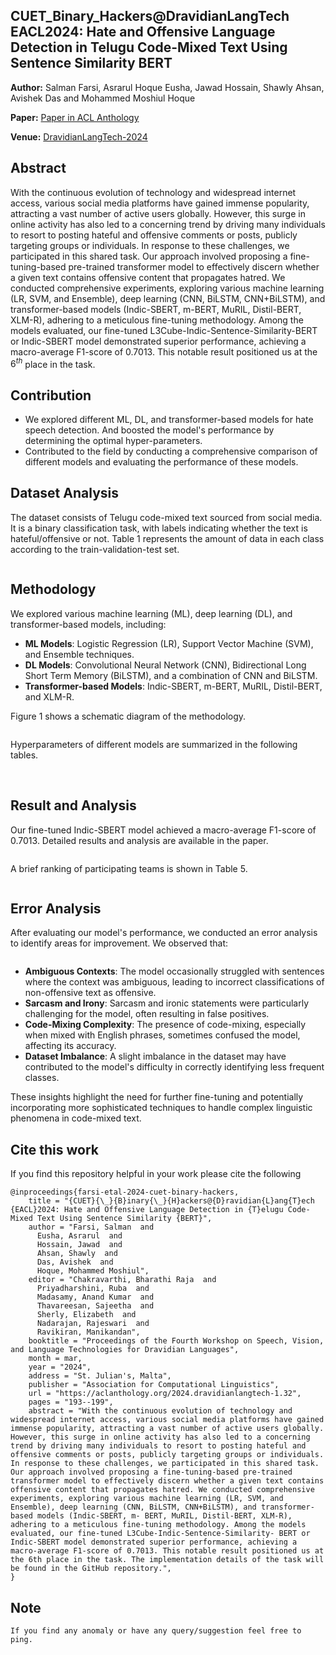 <img title="" src="eaclofficialconfimage.PNG" alt="">

## CUET_Binary_Hackers@DravidianLangTech EACL2024: Hate and Offensive Language Detection in Telugu Code-Mixed Text Using Sentence Similarity BERT

**Author:** Salman Farsi, Asrarul Hoque Eusha, Jawad Hossain, Shawly Ahsan, Avishek Das and Mohammed Moshiul Hoque

**Paper:** [Paper in ACL Anthology](https://aclanthology.org/2024.dravidianlangtech-1.32/)

**Venue:** [DravidianLangTech-2024](https://sites.google.com/view/dravidianlangtech-2024/)

## Abstract

With the continuous evolution of technology and widespread internet access, various social media platforms have gained immense popularity, attracting a vast number of active users globally. However, this surge in online activity has also led to a concerning trend by driving many individuals to resort to posting hateful and offensive comments or posts, publicly targeting groups or individuals. In response to these challenges, we participated in this shared task. Our approach involved proposing a fine-tuning-based pre-trained transformer model to effectively discern whether a given text contains offensive content that propagates hatred. We conducted comprehensive experiments, exploring various machine learning (LR, SVM, and Ensemble), deep learning (CNN, BiLSTM, CNN+BiLSTM), and transformer-based models (Indic-SBERT, m-BERT, MuRIL, Distil-BERT, XLM-R), adhering to a meticulous fine-tuning methodology. Among the models evaluated, our fine-tuned L3Cube-Indic-Sentence-Similarity-BERT or Indic-SBERT model demonstrated superior performance, achieving a macro-average F1-score of 0.7013. This notable result positioned us at the $6^{th}$ place in the task.


## Contribution

- We explored different ML, DL, and transformer-based models for hate speech detection. And boosted the model's performance by determining the optimal hyper-parameters. 
- Contributed to the field by conducting a comprehensive comparison of different models and evaluating the performance of these models.

## Dataset Analysis

The dataset consists of Telugu code-mixed text sourced from social media. It is a binary classification task, with labels indicating whether the text is hateful/offensive or not. Table 1 represents the amount of data in each class according to the train-validation-test set.

<img title="" src="table1.PNG" alt="">

## Methodology

We explored various machine learning (ML), deep learning (DL), and transformer-based models, including:

- **ML Models**: Logistic Regression (LR), Support Vector Machine (SVM), and Ensemble techniques.
- **DL Models**: Convolutional Neural Network (CNN), Bidirectional Long Short Term Memory (BiLSTM), and a combination of CNN and BiLSTM.
- **Transformer-based Models**: Indic-SBERT, m-BERT, MuRIL, Distil-BERT, and XLM-R.

Figure 1 shows a schematic diagram of the methodology.

<img title="" src="method.png" alt="">

Hyperparameters of different models are summarized in the following tables.

<img title="" src="dlhyper.PNG" alt="">
<img title="" src="tfhyper.PNG" alt="">

## Result and Analysis

Our fine-tuned Indic-SBERT model achieved a macro-average F1-score of 0.7013. Detailed results and analysis are available in the paper.

<img title="" src="result.PNG" alt="">

A brief ranking of participating teams is shown in Table 5.

<img title="" src="rank.PNG" alt="">


## Error Analysis

After evaluating our model's performance, we conducted an error analysis to identify areas for improvement. We observed that:

<img title="" src="conf.PNG" alt="">

- **Ambiguous Contexts**: The model occasionally struggled with sentences where the context was ambiguous, leading to incorrect classifications of non-offensive text as offensive.
- **Sarcasm and Irony**: Sarcasm and ironic statements were particularly challenging for the model, often resulting in false positives.
- **Code-Mixing Complexity**: The presence of code-mixing, especially when mixed with English phrases, sometimes confused the model, affecting its accuracy.
- **Dataset Imbalance**: A slight imbalance in the dataset may have contributed to the model's difficulty in correctly identifying less frequent classes.

These insights highlight the need for further fine-tuning and potentially incorporating more sophisticated techniques to handle complex linguistic phenomena in code-mixed text.

## Cite this work
If you find this repository helpful in your work please cite the following
```
@inproceedings{farsi-etal-2024-cuet-binary-hackers,
    title = "{CUET}{\_}{B}inary{\_}{H}ackers@{D}ravidian{L}ang{T}ech {EACL}2024: Hate and Offensive Language Detection in {T}elugu Code-Mixed Text Using Sentence Similarity {BERT}",
    author = "Farsi, Salman  and
      Eusha, Asrarul  and
      Hossain, Jawad  and
      Ahsan, Shawly  and
      Das, Avishek  and
      Hoque, Mohammed Moshiul",
    editor = "Chakravarthi, Bharathi Raja  and
      Priyadharshini, Ruba  and
      Madasamy, Anand Kumar  and
      Thavareesan, Sajeetha  and
      Sherly, Elizabeth  and
      Nadarajan, Rajeswari  and
      Ravikiran, Manikandan",
    booktitle = "Proceedings of the Fourth Workshop on Speech, Vision, and Language Technologies for Dravidian Languages",
    month = mar,
    year = "2024",
    address = "St. Julian's, Malta",
    publisher = "Association for Computational Linguistics",
    url = "https://aclanthology.org/2024.dravidianlangtech-1.32",
    pages = "193--199",
    abstract = "With the continuous evolution of technology and widespread internet access, various social media platforms have gained immense popularity, attracting a vast number of active users globally. However, this surge in online activity has also led to a concerning trend by driving many individuals to resort to posting hateful and offensive comments or posts, publicly targeting groups or individuals. In response to these challenges, we participated in this shared task. Our approach involved proposing a fine-tuning-based pre-trained transformer model to effectively discern whether a given text contains offensive content that propagates hatred. We conducted comprehensive experiments, exploring various machine learning (LR, SVM, and Ensemble), deep learning (CNN, BiLSTM, CNN+BiLSTM), and transformer-based models (Indic-SBERT, m- BERT, MuRIL, Distil-BERT, XLM-R), adhering to a meticulous fine-tuning methodology. Among the models evaluated, our fine-tuned L3Cube-Indic-Sentence-Similarity- BERT or Indic-SBERT model demonstrated superior performance, achieving a macro-average F1-score of 0.7013. This notable result positioned us at the 6th place in the task. The implementation details of the task will be found in the GitHub repository.",
}

```

## Note
`If you find any anomaly or have any query/suggestion feel free to ping.`
